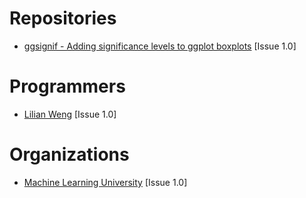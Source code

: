 # Repositories
- [ggsignif - Adding significance levels to ggplot boxplots](https://github.com/const-ae/ggsignif) [Issue 1.0]

# Programmers
- [Lilian Weng](https://lilianweng.github.io) [Issue 1.0]

# Organizations
- [Machine Learning University](https://mlu-explain.github.io) [Issue 1.0]